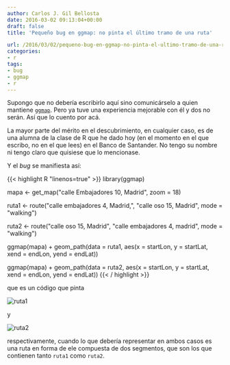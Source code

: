 ```yaml
---
author: Carlos J. Gil Bellosta
date: 2016-03-02 09:13:04+00:00
draft: false
title: 'Pequeño bug en ggmap: no pinta el último tramo de una ruta'

url: /2016/03/02/pequeno-bug-en-ggmap-no-pinta-el-ultimo-tramo-de-una-ruta/
categories:
- r
tags:
- bug
- ggmap
- r
---
```


Supongo que no debería escribirlo aquí sino comunicárselo a quien mantiene [`ggmap`](https://cran.r-project.org/web/packages/ggmap/index.html). Pero ya tuve una experiencia mejorable con él y dos no serán. Así que lo cuento por acá.

La mayor parte del mérito en el descubrimiento, en cualquier caso, es de una alumna de la clase de R que he dado hoy (en el momento en el que escribo, no en el que lees) en el Banco de Santander. No tengo su nombre ni tengo claro que quisiese que lo mencionase.

Y el _bug_ se manifiesta así:


{{< highlight R "linenos=true" >}}
library(ggmap)

mapa <- get_map("calle Embajadores 10, Madrid", zoom = 18)

ruta1 <- route("calle embajadores 4, Madrid,",
    "calle oso 15, Madrid",
    mode = "walking")

ruta2 <- route("calle oso 15, Madrid",
    "calle embajadores 4, madrid",
    mode = "walking")


ggmap(mapa) + geom_path(data = ruta1,
    aes(x = startLon,
    y = startLat,
    xend = endLon,
    yend = endLat))

ggmap(mapa) + geom_path(data = ruta2,
    aes(x = startLon,
    y = startLat,
    xend = endLon,
    yend = endLat))
{{< / highlight >}}

que es un código que pinta

![ruta1](/wp-uploads/2016/03/ruta1.png#center)

y

![ruta2](/wp-uploads/2016/03/ruta2.png#center)

respectivamente, cuando lo que debería representar en ambos casos es una ruta en forma de ele compuesta de dos segmentos, que son los que contienen tanto `ruta1` como `ruta2`.
